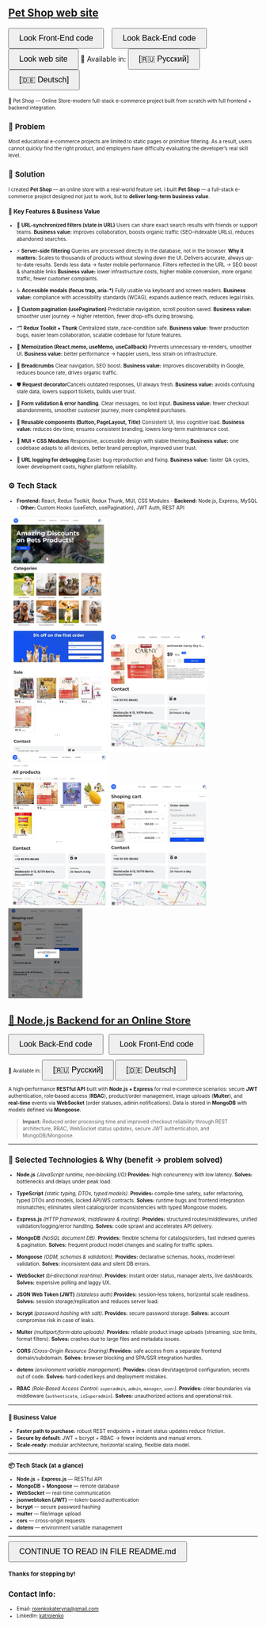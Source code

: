 ## [Pet Shop web site](https://pet-shop-frontend-ten.vercel.app/) 
<p align="left">
  <a href="https://github.com/katroienko/pet-shop-frontend/tree/master" target="_blank" style="text-decoration:none;">
    <button style="padding:10px 20px; font-size:16px; cursor:pointer;">Look Front-End code</button>
  </a>
  &nbsp;&nbsp;
  <a href="https://github.com/katroienko/pet-shop-backend" target="_blank" style="text-decoration:none;">
    <button style="padding:10px 20px; font-size:16px; cursor:pointer;">Look Back-End code</button>
  </a>
  &nbsp;&nbsp;
  <a href="https://pet-shop-frontend-ten.vercel.app/" target="_blank" style="text-decoration:none;">
    <button style="padding:10px 20px; font-size:16px; cursor:pointer;">Look web site</button>
  </a>   📖 Available in:  
<a href="https://github.com/katroienko/pet-shop-frontend/blob/master/docs/README.ru.md" target="_blank" style="text-decoration:none;">
    <button style="padding:10px 20px; font-size:16px; cursor:pointer;"> [🇷🇺 Русский]</button>
  </a> 
  <a href="https://github.com/katroienko/pet-shop-frontend/blob/master/docs/README.ru.md" target="_blank" style="text-decoration:none;">
    <button style="padding:10px 20px; font-size:16px; cursor:pointer;"> [🇩🇪 Deutsch]</button>
 </a>
</p>
<div style="font-size: 10px; line-height:1.4">
🐾 Pet Shop — Online Store-modern full-stack e-commerce project built from scratch with full frontend + backend integration.   
  
## 🔹 Problem  
Most educational e-commerce projects are limited to static pages or primitive filtering. As a result, users cannot quickly find the right product, and employers have difficulty evaluating the developer’s real skill level.  
## 🔹 Solution  
I created **Pet Shop** — an online store with a real-world feature set. I built **Pet Shop** — a full-stack e-commerce project designed not just to work, but to **deliver long-term business value**.  

### 🚀 Key Features & Business Value  
- 🔎 **URL-synchronized filters (state in URL)**  Users can share exact search results with friends or support teams. **Business value:** improves collaboration, boosts organic traffic (SEO-indexable URLs), reduces abandoned searches.

- ⚡ **Server-side filtering**  Queries are processed directly in the database, not in the browser.   **Why it matters:**   Scales to thousands of products without slowing down the UI. Delivers accurate, always up-to-date results. Sends less data → faster mobile performance. Filters reflected in the URL → SEO boost & shareable links  **Business value:** lower infrastructure costs, higher mobile conversion, more organic traffic, fewer customer complaints.  
- ♿ **Accessible modals (focus trap, aria-*)**  Fully usable via keyboard and screen readers.  **Business value:** compliance with accessibility standards (WCAG), expands audience reach, reduces legal risks.  

- 📄 **Custom pagination (usePagination)**  Predictable navigation, scroll position saved. **Business value:** smoother user journey → higher retention, fewer drop-offs during browsing.  

- 🗂 **Redux Toolkit + Thunk**  Centralized state, race-condition safe.  **Business value:** fewer production bugs, easier team collaboration, scalable codebase for future features.  

- 🧠 **Memoization (React.memo, useMemo, useCallback)**  Prevents unnecessary re-renders, smoother UI.  **Business value:** better performance → happier users, less strain on infrastructure.  

- 🧭 **Breadcrumbs** Clear navigation, SEO boost.  **Business value:** improves discoverability in Google, reduces bounce rate, drives organic traffic.  

- 🛡 **Request decorator**Cancels outdated responses, UI always fresh. **Business value:** avoids confusing stale data, lowers support tickets, builds user trust.  

- 📝 **Form validation & error handling**. Clear messages, no lost input.  **Business value:** fewer checkout abandonments, smoother customer journey, more completed purchases.  

- 🔁 **Reusable components (Button, PageLayout, Title)**  Consistent UI, less cognitive load. **Business value:** reduces dev time, ensures consistent branding, lowers long-term maintenance cost.  

- 🎨 **MUI + CSS Modules** Responsive, accessible design with stable theming.**Business value:** one codebase adapts to all devices, better brand perception, improved user trust.  

- 🐞 **URL logging for debugging**.Easier bug reproduction and fixing.  **Business value:** faster QA cycles, lower development costs, higher platform reliability.  

## ⚙️ Tech Stack  
- **Frontend:** React, Redux Toolkit, Redux Thunk, MUI, CSS Modules  - **Backend:** Node.js, Express, MySQL  - **Other:** Custom Hooks (useFetch, usePagination), JWT Auth, REST API  
<p align="left">
  <img src="https://github.com/katroienko/pet-shop-frontend/blob/master/petPhoto/1.jpg?raw=true" width="200" title="Pet Shop Screenshot">
  <img src="https://github.com/katroienko/pet-shop-frontend/blob/master/petPhoto/2.jpg?raw=true" width="200" title="Pet Shop Screenshot">
  <img src="https://github.com/katroienko/pet-shop-frontend/blob/master/petPhoto/3.jpg?raw=true" width="200" title="Pet Shop Screenshot">
  <img src="https://github.com/katroienko/pet-shop-frontend/blob/master/petPhoto/4.jpg?raw=true" width="200" title="Pet Shop Screenshot">
  <img src="https://github.com/katroienko/pet-shop-frontend/blob/master/petPhoto/5.jpg?raw=true" width="150" title="Pet Shop Screenshot">
</p>

# [🛒 Node.js Backend for an Online Store](https://github.com/katroienko/animal-eshop-backend_final_nodeJS/tree/main) 
<p align="left">
   <a href="https://github.com/katroienko/animal-eshop-backend_final_nodeJS/tree/main" target="_blank" style="text-decoration:none;">
    <button style="padding:10px 20px; font-size:16px; cursor:pointer;">Look Back-End code</button>
  </a>
    &nbsp;&nbsp;
  <a href="https://github.com/katroienko/pet-shop-frontend/tree/master" target="_blank" style="text-decoration:none;">
    <button style="padding:10px 20px; font-size:16px; cursor:pointer;">Look Front-End code</button>
  </a>
</p>
<p align="left">
📖 Available in:  
<a href="https://github.com/katroienko/animal-eshop-backend_final_nodeJS/blob/main/docs/README.ru.md" target="_blank" style="text-decoration:none;">
    <button style="padding:10px 20px; font-size:16px; cursor:pointer;"> [🇷🇺 Русский]</button>
  </a> 
  <a href="https://github.com/katroienko/pet-shop-frontend/blob/master/docs/README.ru.md" target="_blank" style="text-decoration:none;">
    <button style="padding:10px 20px; font-size:16px; cursor:pointer;"> [🇩🇪 Deutsch]</button>
 </a>
</p>

A high‑performance **RESTful API** built with **Node.js + Express** for real e‑commerce scenarios: secure **JWT** authentication, role‑based access (**RBAC**), product/order management, image uploads (**Multer**), and **real‑time** events via **WebSocket** (order statuses, admin notifications). Data is stored in **MongoDB** with models defined via **Mongoose**.

> **Impact:** Reduced order processing time and improved checkout reliability through REST architecture, RBAC, WebSocket status updates, secure JWT authentication, and MongoDB/Mongoose. 

---

## 🧱 Selected Technologies & Why (benefit → problem solved)

- **Node.js** *(JavaScript runtime, non‑blocking I/O)*  **Provides:** high concurrency with low latency. **Solves:** bottlenecks and delays under peak load.

- **TypeScript** *(static typing, DTOs, typed models)*. **Provides:** compile‑time safety, safer refactoring, typed DTOs and models, locked API/WS contracts. **Solves:** runtime bugs and frontend integration mismatches; eliminates silent catalog/order inconsistencies with typed Mongoose models.

- **Express.js** *(HTTP framework, middleware & routing)*. **Provides:** structured routes/middlewares, unified validation/logging/error handling. **Solves:** code sprawl and accelerates API delivery.

- **MongoDB** *(NoSQL document DB)*. **Provides:** flexible schema for catalogs/orders, fast indexed queries & pagination. **Solves:** frequent product model changes and scaling for traffic spikes.

- **Mongoose** *(ODM, schemas & validation)*. **Provides:** declarative schemas, hooks, model‑level validation. **Solves:** inconsistent data and silent DB errors.

- **WebSocket** *(bi‑directional real‑time)*. **Provides:** instant order status, manager alerts, live dashboards. **Solves:** expensive polling and laggy UX.

- **JSON Web Token (JWT)** *(stateless auth)*.**Provides:** session‑less tokens, horizontal scale readiness. **Solves:** session storage/replication and reduces server load.

- **bcrypt** *(password hashing with salt)*. **Provides:** secure password storage. **Solves:** account compromise risk in case of leaks.

- **Multer** *(multipart/form‑data uploads)*. **Provides:** reliable product image uploads (streaming, size limits, format filters). **Solves:** crashes due to large files and metadata issues.

- **CORS** *(Cross‑Origin Resource Sharing)*.**Provides:** safe access from a separate frontend domain/subdomain. **Solves:** browser blocking and SPA/SSR integration hurdles.

- **dotenv** *(environment variable management)*. **Provides:** clean dev/stage/prod configuration; secrets out of code. **Solves:** hard‑coded keys and deployment mistakes.

- **RBAC** *(Role‑Based Access Control: `superadmin`, `admin`, `manager`, `user`)*. **Provides:** clear boundaries via middleware (`authenticate`, `isSuperadmin`). **Solves:** unauthorized actions and operational risk.

---

### 💼 Business Value

- **Faster path to purchase:** robust REST endpoints + instant status updates reduce friction.  
- **Secure by default:** JWT + bcrypt + RBAC → fewer incidents and manual errors.  
- **Scale‑ready:** modular architecture, horizontal scaling, flexible data model.

---

### 📦 Tech Stack (at a glance)
- **Node.js** + **Express.js** — RESTful API
- **MongoDB** + **Mongoose** — remote database
- **WebSocket** — real-time communication
- **jsonwebtoken (JWT)** — token-based authentication
- **bcrypt** — secure password hashing
- **multer** — file/image upload
- **cors** — cross-origin requests
- **dotenv** — environment variable management

---
  <p align="left">
   <a href="https://github.com/katroienko/animal-eshop-backend_final_nodeJS/blob/main/README.md" target="_blank" style="text-decoration:none;">
    <button style="padding:10px 20px; font-size:16px; cursor:pointer;">CONTINUE TO READ IN FILE README.md</button>
  </a>
  </p>




### Thanks for stopping by!

## Contact Info:

- Email: roienkokateryna@gmail.com
- LinkedIn: [katroienko](https://www.linkedin.com/in/kateryna-roienko/) 
</div>

